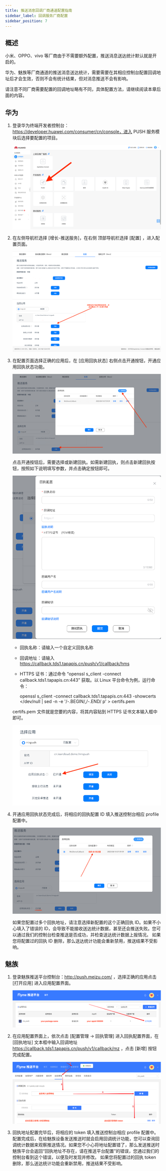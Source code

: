```yaml
---
title: 推送消息回调厂商通道配置指南
sidebar_label: 回调服务厂商配置
sidebar_position: 7
---
```


## 概述

小米、OPPO、vivo 等厂商由于不需要额外配置，推送消息送达统计默认就是开启的。

华为、魅族等厂商通道的推送消息送达统计，需要需要在其相应控制台配置回调地址后才会生效，否则不会有统计结果，但对消息推送不会有影响。

请注意不同厂商需要配置的回调地址略有不同，具体配置方法，请继续阅读本章后面的内容。

## 华为

1.  登录华为终端开发者控制台：<https://developer.huawei.com/consumer/cn/console，进入> PUSH 服务模块后选择要配置的项目。

    <p align="center" width="50%"><img src="./hms1.png" /></p>

2.  在左侧导航栏选择 [增长-推送服务]，在右侧 顶部导航栏选择 [配置] ，进入配置页面。

    <p align="center" width="50%"><img src="./hms2.png" /></p>

3.  在配置页面选择正确的应用后，在 [应用回执状态] 右侧点击开通按钮，开通应用回执状态功能。

    <p align="center" width="50%"><img src="./hms3.png" /></p>

    点击开通按钮后，需要选择或新建回执。如需新建回执，则点击新建回执按钮，按照如下说明填写参数，并点击确定按钮即可。

    <p align="center" width="50%"><img src="./hms4.png" /></p>

    -   回执名称：请输入一个自定义回执名称
    -   回调地址：请输入 <https://callback.tds1.tapapis.cn/push/v1/callback/hms>
    -   HTTPS 证书：通过命令 “openssl s\_client -connect callback.tds1.tapapis.cn:443” 获取。以 Linux 平台命令为例，运行命令：

        openssl s_client -connect callback.tds1.tapapis.cn:443 -showcerts </dev/null | sed -n -e '/-.BEGIN/,/-.END/ p' > certifs.pem

    certifs.pem 文件就是您要的内容，将其内容贴到 HTTPS 证书文本输入框中即可。

    <p align="center" width="50%"><img src="./hms5.png" /></p>

4.  开通应用回执状态完成后，将相应的回执配置 ID 填入推送控制台相应 profile 配置中。

    <p align="center" width="50%"><img src="./hms6.png" /></p>

    如果您配置过多个回执地址，请注意选择新配置的这个正确回执 ID。如果不小心填入了错误的 ID，会导致不能接收送达统计数据，甚至还会推送失败。您可以通过我们的控制台检查推送是否成功，并检查送达统计数据上报情况。
    如果您将配置过的回执 ID 删除，那么送达统计功能会重新禁用，推送结果不受影响。

## 魅族

1.  登录魅族推送平台控制台：<http://push.meizu.com/> ，选择正确的应用点击 [打开应用] 进入应用配置界面。

    <p align="center" width="50%"><img src="./mz1.png" /></p>

2.  在应用配置界面上，依次点击 [配置管理 -> 回执管理] 进入回执配置界面，在 [回执地址] 文本框中输入回调地址 <https://callback.tds1.tapapis.cn/push/v1/callback/mz> ，点击 [新增] 按钮完成配置。

    <p align="center" width="50%"><img src="./mz2.png" /></p>

3.  回执地址配置完毕后，将相应的 token 填入推送控制台相应 profile 配置中。
    配置完成后，在给魅族设备发送推送时就会启用回调统计功能，您可以查询回调统计数据来观察推送情况。如果您不小心将地址配置错了，那么发送推送时魅族平台会返回“回执地址不存在，请在推送平台配置”的错误，您通过我们的控制台看到这个错误，以便及时发现并修改。
    如果您将配置过的回执 token 删除，那么送达统计功能会重新禁用，推送结果不受影响。
